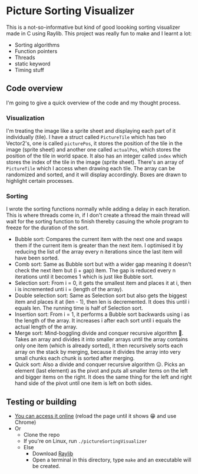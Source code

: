 # Picture Sorting Visualizer
This is a not-so-informative but kind of good loooking sorting visualizer made in C using Raylib. This project was really fun to make and I learnt a lot:
- Sorting algorithms
- Function pointers
- Threads
- static keyword
- Timing stuff

## Code overview
I'm going to give a quick overview of the code and my thought process.

### Visualization
I'm treating the image like a sprite sheet and displaying each part of it individually (tile). I have a struct called `PictureTile` which has two Vector2's, one is called `picturePos`, it stores the position of the tile in the image (sprite sheet) and another one called `actualPos`, which stores the position of the tile in world space. It also has an integer called `index` which stores the index of the tile in the image (sprite sheet). There's an array of `PictureTile` which I access when drawing each tile. The array can be randomized and sorted, and it will display accordingly. Boxes are drawn to highlight certain processes.

### Sorting
I wrote the sorting functions normally while adding a delay in each iteration. This is where threads come in, if I don't create a thread the main thread will wait for the sorting function to finish thereby casuing the whole program to freeze for the duration of the sort.
- Bubble sort: Compares the current item with the next one and swaps them if the current item is greater than the next item. I optimised it by reducing the list of the array every n iterations since the last item will have been sorted.
- Comb sort: Same as Bubble sort but with a wider gap meaning it doesn't check the next item but (i + gap) item. The gap is reduced every n iterations until it becomes 1 which is just like Bubble sort.
- Selection sort: From i = 0, it gets the smallest item and places it at i, then i is incremented unti i = (length of the array).
- Double selection sort: Same as Selection sort but also gets the biggest item and places it at (len - 1), then len is decremented. It does this until i equals len. The running time is half of Selection sort.
- Insertion sort: From i = 1, it performs a Bubble sort backwards using i as the length of the array. It increases i after each sort until i equals the actual length of the array.
- Merge sort: Mind-boggling divide and conquer recursive algorithm 🥴. Takes an array and divides it into smaller arrays until the array contains only one item (which is already sorted), it then recursively sorts each array on the stack by merging, because it divides the array into very small chunks each chunk is sorted after merging.
- Quick sort: Also a divide and conquer recursive algorithm 😑. Picks an element (last element) as the pivot and puts all smaller items on the left and bigger items on the right. It does the same thing for the left and right hand side of the pivot until one item is left on both sides.

## Testing or building
- [You can access it online](https://obaodelana.github.io/sorting-visualizer/Web/pictureSortingVisualizer.html) (reload the page until it shows 😁 and use Chrome)
- Or
    - Clone the repo
    - If you're on Linux, run `./pictureSortingVisualizer`
    - Else
        - Download [Raylib](https://www.raylib.com/)
        - Open a terminal in this directory, type `make` and an executable will be created.
